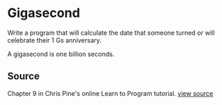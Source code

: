 # Gigasecond

Write a program that will calculate the date that someone turned or will celebrate their 1 Gs anniversary.

A gigasecond is one billion seconds.


## Source

Chapter 9 in Chris Pine's online Learn to Program tutorial. [view source](http://pine.fm/LearnToProgram/?Chapter=09)